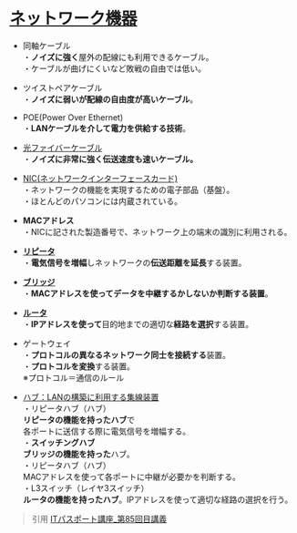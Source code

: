 # [ネットワーク機器](https://gyazo.com/1ad26f38bb2f75a5fbe9f28de2e3db18)   
* 同軸ケーブル  
・**ノイズに強く**屋外の配線にも利用できるケーブル。  
・ケーブルが曲げにくいなど敗戦の自由では低い。  

* ツイストペアケーブル  
・**ノイズに弱いが配線の自由度が高いケーブル**。  

* POE(Power Over Ethernet)  
・**LANケーブルを介して電力を供給する技術**。  

* [光ファイバーケーブル](https://gyazo.com/d5db827b3113b5f004bca8bbe5e37c95)  
・**ノイズに非常に強く伝送速度も速いケーブル。**  
* [NIC(ネットワークインターフェースカード)](https://gyazo.com/c4e95bf1580c279d94768efe4548b2c6)    
・ネットワークの機能を実現するための電子部品（基盤）。  
・ほとんどのパソコンには内蔵されている。  
* **MACアドレス**  
・NICに記された製造番号で、ネットワーク上の端末の識別に利用される。  
* [**リピータ**](https://gyazo.com/fe90afcad30fca59dd617a583ffd639f)  
・**電気信号を増幅**しネットワークの**伝送距離を延長**する装置。    
* [**ブリッジ**](https://gyazo.com/c080574ca259a81c2460d7592e615ec3)  
・**MACアドレスを使ってデータを中継するかしないか判断する装置**。  
* [**ルータ**](https://gyazo.com/c78dd8f0763b34f0c2351df3f3b52441)  
・**IPアドレスを使って**目的地までの適切な**経路を選択**する装置。  　
* ゲートウェイ  
・**プロトコルの異なるネットワーク同士を接続する**装置。  
・**プロトコルを変換**する装置。  
※プロトコル＝通信のルール  
* [ハブ：LANの構築に利用する集線装置](https://gyazo.com/64cc1167e88d4339dc2d506dc643e435)  
・リピータハブ（ハブ）  
**リピータの機能を持ったハブ**で<br>各ポートに送信する際に電気信号を増幅する。  
・**スイッチングハブ**  
**ブリッジの機能を持った**ハブ。  
・リピータハブ（ハブ）<br>MACアドレスを使って各ポートに中継が必要かを判断する。  
・L3スイッチ（レイヤ3スイッチ）  
**ルータの機能を持ったハブ**。IPアドレスを使って適切な経路の選択を行う。  

> 引用
[ITパスポート講座_第85回目講義](https://www.youtube.com/watch?v=RB3tYB5Pgb8&list=PLC9xywNMIf9jgTizhye6GyPjZcuPZ9ou5&index=86)  

